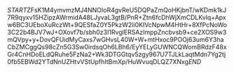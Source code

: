 $START$ZFsK1M4ymvmzMJ4NNOIoR4gvReU5DQPaZmQoHKjbnT/wKDmk1kJ7R9qyxv15HZipzAWrmidA48LJyvaL3gtB/PnR+Ztn6fcDhWjXmCDLKvlq+Apxw6BC3UEboXuRczWt+9QESfaZ0Y5PkzW2li0KIVcNpwM4HtHr+8XfPcNoWo3C22b4BJV7wJ+OXovf7b/sbh0z3I1RvglERSAzImppZncbvsb9+ce2XOS9w3mQVpy+y+DovQFUidMyCaxs7wGHvsL40W+W+mtHxoc9POOj63um6Y3haCbZMCggQs98cZn5G3Sw0irdsqOh6LBh6/EyYELyGUWNCQWomBRdzF48xGr4CnHDoELdQRuhe5FzNa2+Wk3DTGGtqv5zgy967U7TJLkLaqtMdn7Yg2tj0fb5EBWd2YTdNnUZHtvVStUpfhItBmXp/HuWvuqDLQZ7XNxg$END$